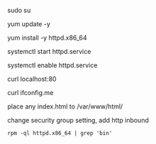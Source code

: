 sudo su

yum update -y

yum install -y httpd.x86_64

systemctl start httpd.service

systemctl enable httpd.service

curl localhost:80

curl ifconfig.me

place any index.html to /var/www/html/

change security group setting, add http inbound

```
rpm -ql httpd.x86_64 | grep 'bin'
```
